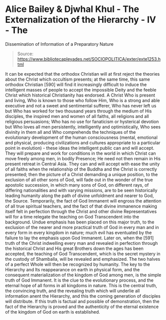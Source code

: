 # Alice Bailey & Djwhal Khul - The Externalization of the Hierarchy - IV - The
Dissemination of Information of a Preparatory Nature

> Source: https://www.bibliotecapleyades.net/SOCIOPOLITICA/exter/exte1253.html

It can be expected that the orthodox Christian will at first reject the theories about the Christ which occultism presents; at the same time, this same orthodox Christian [590] will find it increasingly difficult to induce the intelligent masses of people to accept the impossible Deity and the feeble Christ which historical Christianity has endorsed. A Christ Who is present and living, Who is known to those who follow Him, Who is a strong and able executive and not a sweet and sentimental sufferer, Who has never left us but Who has worked for two thousand years through the medium of His disciples, the inspired men and women of all faiths, all religions and all religious persuasions; Who has no use for fanaticism or hysterical devotion but Who loves all men persistently, intelligently and optimistically, Who sees divinity in them all and Who comprehends the techniques of the evolutionary development of the human consciousness (mental, emotional and physical, producing civilizations and cultures appropriate to a particular point in evolution) - these ideas the intelligent public can and will accept.
They will prepare and work for conditions in the world in which Christ can move freely among men, in bodily Presence; He need not then remain in His present retreat in Central Asia. They can and will accept with ease the unity of all faiths when the relationship of the Buddha and the Christ is correctly presented; then the picture of a Christ demanding a unique position, to the exclusion of all other sons of God, will fade out in the wonder of the true apostolic succession, in which many sons of God, on different rays, of differing nationalities and with varying missions, are to be seen historically leading humanity along the path of divine unfoldment and nearer to God, the Source.
Temporarily, the fact of God Immanent will engross the attention of all true spiritual teachers, and the fact of that divine immanence making itself felt in perfection through the Christ and other divine Representatives will for a time relegate the teaching on God Transcendent into the background. Undue emphasis has been placed on this major truth, to the exclusion of the nearer and more practical truth of God in every man and in every form in every kingdom in nature; much evil has eventuated by the failure to lay the emphasis upon God Immanent. Later on, when the [591] truth of the Christ indwelling every man and revealed in perfection through the historical Christ and His great Brothers down the ages has been accepted, the teaching of God Transcendent, which is the secret mystery in the custody of Shamballa, will be revealed and emphasized. The two halves of a perfect Whole will then be recognized by humanity.
The key to the Hierarchy and Its reappearance on earth in physical form, and the consequent materialization of the kingdom of God among men, is the simple truth of God Immanent. It is the clue to the evolutionary process, and the eternal hope of all forms in all kingdoms in nature. This is the central truth, the convincing truth, and the revealing truth which will underlie all information anent the Hierarchy, and this the coming generation of disciples will distribute. If this truth is factual and possible of demonstration, then the fact of the Hierarchy is proved and the authenticity of the eternal existence of the kingdom of God on earth is established.
